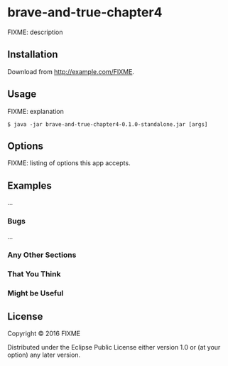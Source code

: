 # brave-and-true-chapter4

FIXME: description

## Installation

Download from http://example.com/FIXME.

## Usage

FIXME: explanation

    $ java -jar brave-and-true-chapter4-0.1.0-standalone.jar [args]

## Options

FIXME: listing of options this app accepts.

## Examples

...

### Bugs

...

### Any Other Sections
### That You Think
### Might be Useful

## License

Copyright © 2016 FIXME

Distributed under the Eclipse Public License either version 1.0 or (at
your option) any later version.
